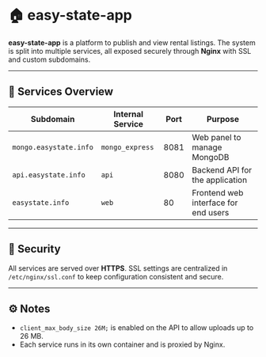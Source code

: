 
# 🏠 easy-state-app

**easy-state-app** is a platform to publish and view rental listings.
The system is split into multiple services, all exposed securely through **Nginx** with SSL and custom subdomains.

---

## 🔗 Services Overview

| Subdomain              | Internal Service | Port | Purpose                              |
| ---------------------- | ---------------- | ---- | ------------------------------------ |
| `mongo.easystate.info` | `mongo_express`  | 8081 | Web panel to manage MongoDB          |
| `api.easystate.info`   | `api`            | 8080 | Backend API for the application      |
| `easystate.info`       | `web`            | 80   | Frontend web interface for end users |

---

## 🔐 Security

All services are served over **HTTPS**.
SSL settings are centralized in `/etc/nginx/ssl.conf` to keep configuration consistent and secure.

---

## ⚙️ Notes

* `client_max_body_size 26M;` is enabled on the API to allow uploads up to 26 MB.
* Each service runs in its own container and is proxied by Nginx.
